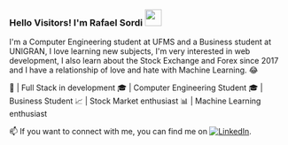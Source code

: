 ### Hello Visitors! I'm Rafael Sordi <img src="https://raw.githubusercontent.com/MartinHeinz/MartinHeinz/master/wave.gif" width="30px">

I'm a Computer Engineering student at UFMS and a Business student at UNIGRAN, I love learning new subjects, I'm very interested in web development, I also learn about the Stock Exchange and Forex since 2017 and I have a relationship of love and hate with Machine Learning. :joy:



🚧 | Full Stack in development
🎓 | Computer Engineering Student
🎓 | Business Student
📈 | Stock Market enthusiast
📊 | Machine Learning enthusiast


:mailbox: If you want to connect with me, you can find me on  [![LinkedIn][2.2]][2].

<!-- Icons -->

[2.2]: https://raw.githubusercontent.com/MartinHeinz/MartinHeinz/master/linkedin-3-16.png (LinkedIn icon without padding)

<!-- Links to your social media accounts -->

[2]: https://www.linkedin.com/in/rafael-sordi/
